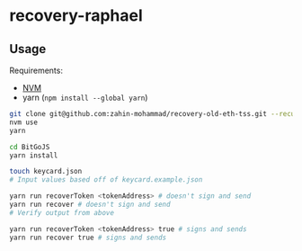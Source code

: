 # recovery-raphael

## Usage

Requirements: 
- [NVM](https://github.com/nvm-sh/nvm#installing-and-updating)
- yarn (`npm install --global yarn`)

```bash
git clone git@github.com:zahin-mohammad/recovery-old-eth-tss.git --recurse-submodules
nvm use 
yarn

cd BitGoJS
yarn install

touch keycard.json
# Input values based off of keycard.example.json

yarn run recoverToken <tokenAddress> # doesn't sign and send
yarn run recover # doesn't sign and send
# Verify output from above

yarn run recoverToken <tokenAddress> true # signs and sends
yarn run recover true # signs and sends
```
